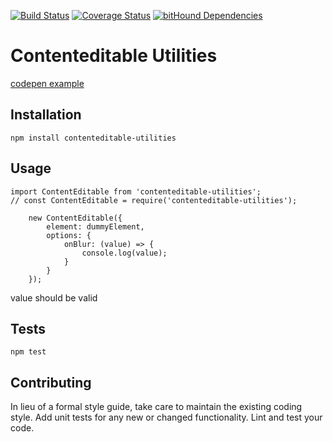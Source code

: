 [![Build Status](https://travis-ci.org/albinotonnina/contenteditable-utilities.svg?branch=master)](https://travis-ci.org/albinotonnina/contenteditable-utilities)
[![Coverage Status](https://coveralls.io/repos/github/albinotonnina/contenteditable-utilities/badge.svg)](https://coveralls.io/github/albinotonnina/contenteditable-utilities)
[![bitHound Dependencies](https://www.bithound.io/github/albinotonnina/contenteditable-utilities/badges/dependencies.svg)](https://www.bithound.io/github/albinotonnina/contenteditable-utilities/master/dependencies/npm)

Contenteditable Utilities
=========

[codepen example](http://codepen.io/albino/pen/oZRPJK)


## Installation

  `npm install contenteditable-utilities`

## Usage

    import ContentEditable from 'contenteditable-utilities';
    // const ContentEditable = require('contenteditable-utilities');

        new ContentEditable({
            element: dummyElement,
            options: {
                onBlur: (value) => {
                    console.log(value);
                }
            }
        });


  value should be valid


## Tests

  `npm test`

## Contributing

In lieu of a formal style guide, take care to maintain the existing coding style.
Add unit tests for any new or changed functionality. Lint and test your code.
